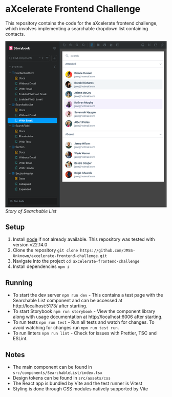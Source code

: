 # aXcelerate Frontend Challenge

This repository contains the code for the aXcelerate frontend challenge, which involves implementing a searchable dropdown list containing contacts.

![Searchable List in Storybook](./documentation/searchable_list_storybook.png)
_Story of Searchable List_

## Setup

1. Install [node](https://nodejs.org/en) if not already available. This repository was tested with version v22.14.0
2. Clone the repository `git clone https://github.com/JMSS-Unknown/axcelerate-frontend-challenge.git`
3. Navigate into the project `cd axcelerate-frontend-challenge`
4. Install dependencies `npm i`

## Running

- To start the dev server `npm run dev` - This contains a test page with the Searchable List component and can be accessed at http://localhost:5173/ after starting.
- To start Storybook `npm run storybook` - View the component library along with usage documentation at http://localhost:6006 after starting.
- To run tests `npm run test` - Run all tests and watch for changes. To avoid watching for changes run `npm run test run`.
- To run linters `npm run lint` - Check for issues with Prettier, TSC and ESLint.

## Notes

- The main component can be found in `src/components/SearchableList/index.tsx`
- Design tokens can be found in `src/assets/css`
- The React app is bundled by Vite and the test runner is Vitest
- Styling is done through CSS modules natively supported by Vite
